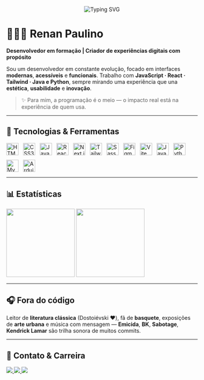 <p align="center">
  <img
    src="https://readme-typing-svg.demolab.com?font=Fira+Code&duration=3000&pause=1000&color=FFA500&vCenter=true&width=1000&height=45&lines=Ol%C3%A1%2C+eu+sou+o+Renan+Paulino!;Desenvolvedor+Front-End+em+forma%C3%A7%C3%A3o.;Apaixonado+por+UI%2FUX+e+projetos+com+prop%C3%B3sito."
    alt="Typing SVG"
  />
</p>

# 🧑🏽‍💻 Renan Paulino

**Desenvolvedor em formação | Criador de experiências digitais com propósito**

Sou um desenvolvedor em constante evolução, focado em interfaces **modernas**, **acessíveis** e **funcionais**. Trabalho com **JavaScript · React · Tailwind · Java e Python**, sempre mirando uma experiência que una **estética**, **usabilidade** e **inovação**.

> ✨ Para mim, a programação é o meio — o impacto real está na experiência de quem usa.

---

## 🧰 Tecnologias & Ferramentas

<div style="display:flex;flex-wrap:wrap;gap:12px">

<img src="https://cdn.jsdelivr.net/gh/devicons/devicon@latest/icons/html5/html5-original.svg" title="HTML5" width="32"/>
<img src="https://cdn.jsdelivr.net/gh/devicons/devicon@latest/icons/css3/css3-original.svg" title="CSS3" width="32"/>
<img src="https://cdn.jsdelivr.net/gh/devicons/devicon@latest/icons/javascript/javascript-original.svg" title="JavaScript" width="32"/>
<img src="https://cdn.jsdelivr.net/gh/devicons/devicon@latest/icons/react/react-original.svg" title="React" width="32"/>
<img src="https://cdn.jsdelivr.net/gh/devicons/devicon@latest/icons/nextjs/nextjs-original.svg" title="Next.js" width="32"/>
<img src="https://cdn.jsdelivr.net/gh/devicons/devicon@latest/icons/tailwindcss/tailwindcss-original.svg" title="Tailwind CSS" width="32"/>
<img src="https://cdn.jsdelivr.net/gh/devicons/devicon@latest/icons/sass/sass-original.svg" title="Sass" width="32"/>
<img src="https://cdn.jsdelivr.net/gh/devicons/devicon@latest/icons/figma/figma-original.svg" title="Figma" width="32"/>
<img src="https://cdn.jsdelivr.net/gh/devicons/devicon@latest/icons/vitejs/vitejs-original.svg" title="Vite" width="32"/>
<img src="https://cdn.jsdelivr.net/gh/devicons/devicon@latest/icons/java/java-original.svg" title="Java" width="32"/>
<img src="https://cdn.jsdelivr.net/gh/devicons/devicon@latest/icons/python/python-original.svg" title="Python" width="32"/>
<img src="https://cdn.jsdelivr.net/gh/devicons/devicon@latest/icons/mysql/mysql-original-wordmark.svg" title="MySQL" width="32"/>
<img src="https://cdn.jsdelivr.net/gh/devicons/devicon@latest/icons/arduino/arduino-original.svg" title="Arduino" width="32"/>

</div>

---

## 📊 Estatísticas

<p align="left">
  <img height="180em" src="https://github-readme-stats-sigma-five.vercel.app/api?username=devRenanPaulino&show_icons=true&theme=tokyonight&locale=pt-br&hide_title=true" />
  <img height="180em" src="https://github-readme-stats.vercel.app/api/top-langs/?username=devRenanPaulino&theme=tokyonight&layout=compact&langs_count=6&hide_title=true" />
</p>

---

## 🎧 Fora do código

Leitor de **literatura clássica** (Dostoiévski ❤️), fã de **basquete**, exposições de **arte urbana** e música com mensagem — **Emicida**, **BK**, **Sabotage**, **Kendrick Lamar** são trilha sonora de muitos commits.

---

## 🤝 Contato & Carreira

<a href="https://www.linkedin.com/in/renansilvapaulino" target="_blank">
  <img src="https://img.shields.io/badge/LinkedIn-0A66C2?style=for-the-badge&logo=linkedin&logoColor=white" />
</a>
<a href="https://github.com/devRenanPaulino" target="_blank">
  <img src="https://img.shields.io/badge/GitHub-000?style=for-the-badge&logo=github&logoColor=white" />
</a>
<a href="https://devrenanpaulino.github.io/Mapa-de-Carreira/" target="_blank">
  <img src="https://img.shields.io/badge/Mapa%20de%20Carreira-FFA500?style=for-the-badge&logo=target&logoColor=white" />
</a>


